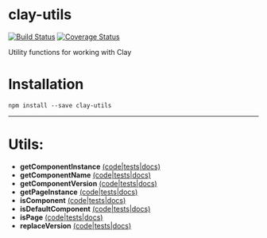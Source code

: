 # clay-utils

[![Build Status](https://travis-ci.org/nymag/clay-utils.svg?branch=master)](https://travis-ci.org/nymag/clay-utils)
[![Coverage Status](https://coveralls.io/repos/github/nymag/clay-utils/badge.svg?branch=master)](https://coveralls.io/github/nymag/clay-utils?branch=master)

Utility functions for working with Clay

# Installation

```
npm install --save clay-utils
```

---

# Utils:

* **getComponentInstance** [(code|tests|docs)](https://github.com/nymag/clay-utils/tree/master/lib/getComponentInstance)
* **getComponentName** [(code|tests|docs)](https://github.com/nymag/clay-utils/tree/master/lib/getComponentName)
* **getComponentVersion** [(code|tests|docs)](https://github.com/nymag/clay-utils/tree/master/lib/getComponentVersion)
* **getPageInstance** [(code|tests|docs)](https://github.com/nymag/clay-utils/tree/master/lib/getPageInstance)
* **isComponent** [(code|tests|docs)](https://github.com/nymag/clay-utils/tree/master/lib/isComponent)
* **isDefaultComponent** [(code|tests|docs)](https://github.com/nymag/clay-utils/tree/master/lib/isDefaultComponent)
* **isPage** [(code|tests|docs)](https://github.com/nymag/clay-utils/tree/master/lib/isPage)
* **replaceVersion** [(code|tests|docs)](https://github.com/nymag/clay-utils/tree/master/lib/replaceVersion)
